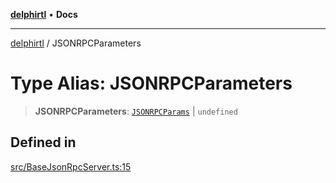 [**delphirtl**](../README.md) • **Docs**

***

[delphirtl](../globals.md) / JSONRPCParameters

# Type Alias: JSONRPCParameters

> **JSONRPCParameters**: [`JSONRPCParams`](JSONRPCParams.md) \| `undefined`

## Defined in

[src/BaseJsonRpcServer.ts:15](https://github.com/chuacw/delphirtl/blob/7ea4891110a48e6aa35744474c09ae59d2a501a7/src/BaseJsonRpcServer.ts#L15)
